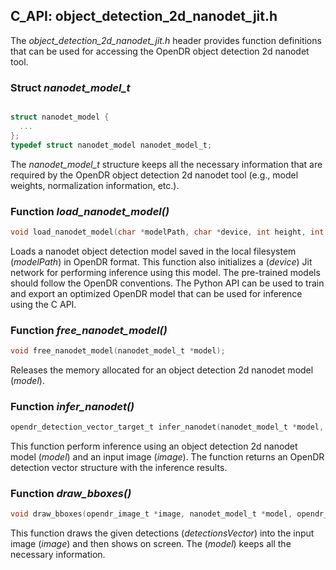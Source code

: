 ## C_API: object_detection_2d_nanodet_jit.h


The *object_detection_2d_nanodet_jit.h* header provides function definitions that can be used for accessing the OpenDR object detection 2d nanodet tool.

### Struct *nanodet_model_t*
```C

struct nanodet_model {
  ...
};
typedef struct nanodet_model nanodet_model_t;
```
The *nanodet_model_t* structure keeps all the necessary information that are required by the OpenDR object detection 2d nanodet tool (e.g., model weights, normalization information, etc.).


### Function *load_nanodet_model()*
```C
void load_nanodet_model(char *modelPath, char *device, int height, int width, float scoreThreshold, nanodet_model_t *model);
```
Loads a nanodet object detection model saved in the local filesystem (*modelPath*) in OpenDR format.
This function also initializes a (*device*) Jit network for performing inference using this model.
The pre-trained models should follow the OpenDR conventions.
The Python API can be used to train and export an optimized OpenDR model that can be used for inference using the C API.

### Function *free_nanodet_model()*
```C
void free_nanodet_model(nanodet_model_t *model);
```
Releases the memory allocated for an object detection 2d nanodet model (*model*).


### Function *infer_nanodet()*
```C
opendr_detection_vector_target_t infer_nanodet(nanodet_model_t *model, opendr_image_t *image);
```
This function perform inference using an object detection 2d nanodet model (*model*) and an input image (*image*).
The function returns an OpenDR detection vector structure with the inference results.


### Function *draw_bboxes()*
```C
void draw_bboxes(opendr_image_t *image, nanodet_model_t *model, opendr_detection_vector_target_t *detectionsVector);
```
This function draws the given detections (*detectionsVector*) into the input image (*image*) and then shows on screen.
The (*model*) keeps all the necessary information.

